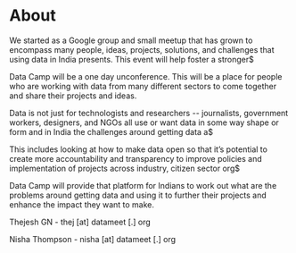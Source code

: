 # About

We started as a Google group and small meetup that has grown to encompass many people, ideas, projects, solutions, and challenges that using data in India presents. This event will help foster a stronger$

Data Camp will be a one day unconference. This will be a place for people who are working with data from many different sectors to come together and share their projects and ideas.

Data is not just for technologists and researchers -- journalists, government workers, designers, and NGOs all use or want data in some way shape or form and in India the challenges around getting data a$

This includes looking at how to make data open so that it’s potential to create more accountability and transparency to improve policies and implementation of projects across industry, citizen sector org$

Data Camp will provide that platform for Indians to work out what are the problems around getting data and using it to further their projects and enhance the impact they want to make.

Thejesh GN - thej [at] datameet [.] org

Nisha Thompson - nisha [at] datameet [.] org